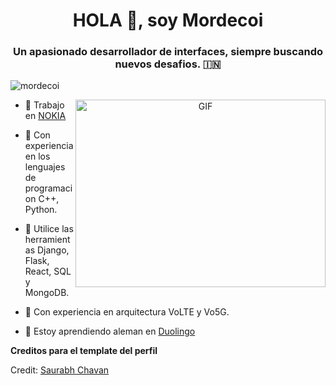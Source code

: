 <h1 align="center">HOLA 👋, soy Mordecoi</a></h1>
<h3 align="center">Un apasionado desarrollador de interfaces, siempre buscando nuevos desafios. &#127470;&#127475</h3>

<p align="left"> <img src="https://komarev.com/ghpvc/?username=mordecoi" alt="mordecoi" /> </p>

<a target="_blank" align="center">
  <img align="right" top="500" height="300" width="400" alt="GIF" src="https://media.giphy.com/media/SWoSkN6DxTszqIKEqv/giphy.gif">
</a>

- 🔭 Trabajo en <a href="https://www.nokia.com/es_int/" target="blank"> NOKIA </a>

- 🌱 Con experiencia en los lenguajes de programacion C++, Python.

- 🤝 Utilice las herramientas Django, Flask, React, SQL y MongoDB.

-  📡 Con experiencia en arquitectura VoLTE y Vo5G.

- 🌱 Estoy aprendiendo aleman en <a href="https://es.duolingo.com/" target="blank"> Duolingo </a>

**Creditos para el template del perfil**

Credit: [Saurabh Chavan](https://github.com/100rabhcsmc)
